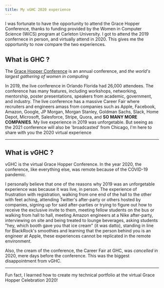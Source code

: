 ```yaml
---
title: My vGHC 2020 experience
---
```


I was fortunate to have the opportunity to attend the Grace Hopper Conference, thanks to funding provided by the Women in Computer Science (WiCS) program at Carleton University. I got to attend the 2019 confernece in person, and virtually attend in 2020. This gives me the opportunity to now compare the two experiences. 


What is GHC ?
---
The [Grace Hopper Conference](https://ghc.anitab.org/) is an annual conference, and _the world's largest gathering of women in computing_

In 2019, the live conference in Orlando Florida had 26,000 attendees. The conference has many features, including workshops, networking, mentorship, poster presentations, speakers from academic, government, and industry. The live conference has a massive Career Fair where recruiters and engineers amass from companies such as Apple, Facebook, Amazon, Google, JP Morgan, Morgan Stanley, Goldman Sachs, Slack, Home Depot, Microsoft, Salesforce, Stripe, Quora, and **SO MANY MORE COMPANIES**. My live experience in 2019 was unforgetable. But seeing as the 2021 conference will also be 'broadcasted' from Chicago, I'm here to share with you the 2020 virtual experience

---
What is vGHC ? 
---
vGHC is the virtual Grace Hopper Conference. In the year 2020, the conference, like everything else, was remote because of the COVID-19 pandemic. 

I personally believe that one of the reasons why 2019 was an unforgetable experience was because it was live, in person. The experience of frustration with registration, walking from one end of the hall to the other with feet aching, attending Twitter's after-party or others hosted by companies, signing up for said after-parties or trying to figure out how to receive the exclusive invite to them, meeting fellow students on the bus or walking from hall to hall, meeting Amazon engineers at a Nike after-party, interviewing on site and being treated to lounge beverages, asking students "hey, which booth gave you that ice cream" (it was datto), standing in line for BlackRock's smoothies and learning that the person behind you is an engineer at Apple, these experiences cannot be replicated in the remote environment. 

Also, the cream of the conference, the Career Fair at GHC, was *cancelled* in 2020, mere days before the conference. This was the biggest disappointment from vGHC. 




---
Fun fact, I learned how to create my technical portfolio at the virtual Grace Hopper Celebration
2020!

